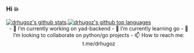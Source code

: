 ### Hi :boom:

<a href="https://github.com/drhugoz">
    <img align="center" src="https://github-readme-stats.vercel.app/api?username=drhugoz&show_icons=true&count_private=true&theme=maroongold&include_all_commits=true" alt="drhugoz's github stats" />
    <img align="center" src="https://github-readme-stats.vercel.app/api/top-langs/?username=drhugoz&langs_count=10&count_private=true&layout=compact&theme=maroongold" alt="drhugoz's github top languages"/>
</a>

<div align="center">
- 🔭 I’m currently working on yad-backend
- 🌱 I’m currently learning go
- 👯 I’m looking to collaborate on python/go projects
- 📫 How to reach me: t.me/drhugoz
</div>

<!--
**drhugoz/drhugoz** is a ✨ _special_ ✨ repository because its `README.md` (this file) appears on your GitHub profile.

Here are some ideas to get you started:

- 🔭 I’m currently working on ...
- 🌱 I’m currently learning ...
- 👯 I’m looking to collaborate on ...
- 🤔 I’m looking for help with ...
- 💬 Ask me about ...
- 📫 How to reach me: ...
- 😄 Pronouns: ...
- ⚡ Fun fact: ...
-->
